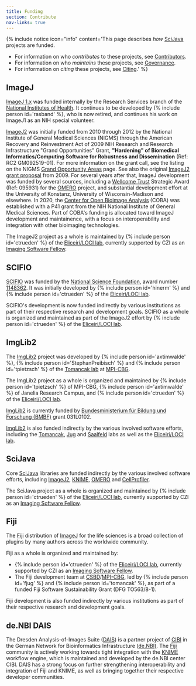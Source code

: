 ```yaml
---
title: Funding
section: Contribute
nav-links: true
---
```


{% include notice icon="info" content='This page describes *how* [SciJava](/libs/scijava) projects are funded.

-   For information on who *contributes* to these projects, see [Contributors](/people).
-   For information on who *maintains* these projects, see [Governance](/contribute/governance).
-   For information on *citing* these projects, see [Citing](/contribute/citing).' %}


## ImageJ

[ImageJ 1.x](/software/imagej1) was funded internally by the Research Services branch of the [National Institutes of Health](https://nih.gov/). It continues to be developed by {% include person id='rasband' %}, who is now retired, and continues his work on ImageJ1 as an NIH special volunteer.

[ImageJ2](/software/imagej2) was initially funded from 2010 through 2012 by the National Institute of General Medical Sciences (NIGMS) through the American Recovery and Reinvestment Act of 2009 NIH Research and Research Infrastructure "Grand Opportunities" Grant, **"Hardening" of Biomedical Informatics/Computing Software for Robustness and Dissemination** (Ref: RC2 GM092519-01). For more information on the grant call, see the listing on the NIGMS [Grand Opportunity Areas](http://www.nigms.nih.gov/Research/pages/GrandOpportunityAreas.aspx) page. See also the original [ImageJ2 grant proposal](/software/imagej2/grant-proposal) from 2009. For several years after that, ImageJ development was funded by several sources, including a [Wellcome Trust](http://www.wellcome.ac.uk/) Strategic Award (Ref: 095931) for the [OMERO](/software/omero) project, and substantial development effort at the University of Konstanz, University of Wisconsin-Madison and elsewhere. In 2020, the [Center for Open Bioimage Analysis](/orgs/coba) (COBA) was established with a P41 grant from the NIH National Institute of General Medical Sciences. Part of COBA's funding is allocated toward ImageJ development and maintainence, with a focus on interoperability and integration with other bioimaging technologies.

The ImageJ2 project as a whole is maintained by {% include person id='ctrueden' %} of the [Eliceiri/LOCI lab](/orgs/loci), currently supported by CZI as an [Imaging Software Fellow](https://www.chanzuckerberg.com/newsroom/czi-announces-support-for-open-source-software-efforts-to-improve-biomedical-imaging).

## SCIFIO

[SCIFIO](/libs/scifio) was funded by the [National Science Foundation](http://nsf.gov/), award number [1148362](http://www.nsf.gov/awardsearch/showAward?AWD_ID=1148362). It was initially developed by {% include person id='hinerm' %} and {% include person id='ctrueden' %} of the [Eliceiri/LOCI lab](/orgs/loci).

SCIFIO's development is now funded indirectly by various institutions as part of their respective research and development goals. SCIFIO as a whole is organized and maintained as part of the ImageJ2 effort by {% include person id='ctrueden' %} of the [Eliceiri/LOCI lab](/orgs/loci).

## ImgLib2

The [ImgLib2](/libs/imglib2) project was developed by {% include person id='axtimwalde' %}, {% include person id='StephanPreibisch' %} and {% include person id='tpietzsch' %} of the [Tomancak lab](https://mpi-cbg.de/research/research-groups/pavel-tomancak.html) at [MPI-CBG](https://mpi-cbg.de/).

The ImgLib2 project as a whole is organized and maintained by {% include person id='tpietzsch' %} of MPI-CBG, {% include person id='axtimwalde' %} of Janelia Research Campus, and {% include person id='ctrueden' %} of the [Eliceiri/LOCI lab](/orgs/loci).

[ImgLib2](/libs/imglib2) is currently funded by [Bundesministerium für Bildung und Forschung (BMBF)](https://bmbf.de/) grant 031L0102.

[ImgLib2](/libs/imglib2) is also funded indirectly by the various involved software efforts, including the [Tomancak](https://www.mpi-cbg.de/tomancak), [Jug](https://www.mpi-cbg.de/jug) and [Saalfeld](https://www.janelia.org/lab/saalfeld-lab) labs as well as the [Eliceiri/LOCI lab](/orgs/loci).

## SciJava

Core [SciJava](/libs/scijava) libraries are funded indirectly by the various involved software efforts, including [ImageJ2](/software/imagej2), [KNIME](/software/knime), [OMERO](/software/omero) and [CellProfiler](/software/cellprofiler).

The SciJava project as a whole is organized and maintained by {% include person id='ctrueden' %} of the [Eliceiri/LOCI lab](/orgs/loci), currently supported by CZI as an [Imaging Software Fellow](https://www.chanzuckerberg.com/newsroom/czi-announces-support-for-open-source-software-efforts-to-improve-biomedical-imaging).

## Fiji

The [Fiji](/software/fiji) distribution of [ImageJ](/software/imagej) for the life sciences is a broad collection of plugins by many authors across the worldwide community.

Fiji as a whole is organized and maintained by:

-   {% include person id='ctrueden' %} of the [Eliceiri/LOCI lab](/orgs/loci), currently supported by CZI as an [Imaging Software Fellow](https://www.chanzuckerberg.com/newsroom/czi-announces-support-for-open-source-software-efforts-to-improve-biomedical-imaging).
-   The Fiji development team at [CSBD](/orgs/csbd)/[MPI-CBG](/orgs/mpi-cbg), led by {% include person id='fjug' %} and {% include person id='tomancak' %}, as part of a funded Fiji Software Sustainability Grant (DFG TO563/8-1).

Fiji development is also funded indirectly by various institutions as part of their respective research and development goals.

## de.NBI DAIS

The Dresden Analysis-of-Images Suite ([DAIS](/orgs/dais)) is a partner project of [CIBI](https://www.denbi.de/network/center-for-integrative-bioinformatics-cibi/21-about/508-portfolio-of-center-for-integrative-bioinformatics-cibi) in the German Network for Bioinformatics Infrastructure ([de.NBI)](https://www.denbi.de). The [Fiji](/software/fiji) community is actively working towards tight integration with the [KNIME](/software/knime) workflow engine, which is maintained and developed by the de.NBI center CIBI. DAIS has a strong focus on further strengthening interoperability and integration of Fiji and KNIME, as well as bringing together their respective developer communities.
